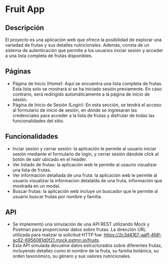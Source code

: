 # Fruit App

## Descripción
El proyecto es una aplicación web que ofrece la posibilidad de explorar una variedad de frutas y sus detalles nutricionales. Además, consta de un sistema de autenticación que permite a los usuarios iniciar sesión y acceder a una lista completa de frutas disponibles.

## Páginas
- Página de Inicio (Home): Aquí se encuentra una lista completa de frutas. Esta lista solo se mostrará si se ha iniciado sesión previamente. En caso contrario, será redirigido automáticamente a la página de inicio de sesión.
- Página de Inicio de Sesión (Login): En esta sección, se tendrá el acceso al formulario de inicio de sesión, en dónde se ingresaran las credenciales para acceder a la lista de frutas y disfrutar de todas las funcionalidades del sitio.

## Funcionalidades
- Inciar sesión y cerrar sesión: la aplicación le permite al usuario iniciar sesión mediante el formulario de login, y cerrar sesión dándole click al botón de salir ubicado en el header.
- Ver listado de frutas: la aplicación web le permite al usaurio visualizar una lista de frutas.
- Ver información detallada de una fruta: la aplicación web le permite al usuario visualizar la informacion detalalda de una fruta, información que mostrada en un modal.
- Buscar frutas: la aplicación web incluye un buscador que le permite al usuario buscar frutas por nombre y familia.

## API
- Se implementó una simulación de una API REST utilizando Mock y Postman para proporcionar datos sobre frutas. La dirección URL utilizada para realizar la solicitud HTTP fue: https://2c3d4167-aaff-4fdf-ac62-6956081d0f21.mock.pstmn.io/fruits.
- Esta API simulada devuelve datos estructurados sobre diferentes frutas, incluyendo detalles como el nombre de la fruta, su familia botánica, su orden taxonómico, su género y sus valores nutricionales.
